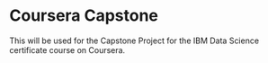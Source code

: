 # Coursera Capstone
This will be used for the Capstone Project for the IBM Data Science certificate course on Coursera.
